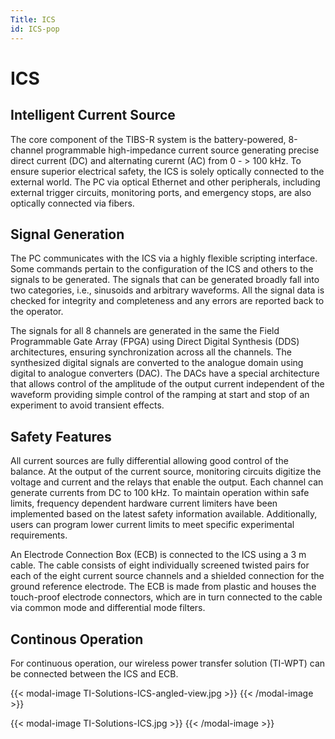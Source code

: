 ```yaml
---
Title: ICS
id: ICS-pop
---
```

# ICS

## Intelligent Current Source

The core component of the TIBS-R system is the battery-powered, 8-channel programmable high-impedance current source generating precise direct current (DC) and alternating curernt (AC) from 0 - > 100 kHz. To ensure superior electrical safety, the ICS is solely optically connected to the external world. The PC via optical Ethernet and other peripherals, including external trigger circuits, monitoring ports, and emergency stops, are also optically connected via fibers. 

## Signal Generation

The PC communicates with the ICS via a highly flexible scripting interface. Some commands pertain to the configuration of the ICS and others to the signals to be generated. The signals that can be generated broadly fall into two categories, i.e., sinusoids and arbitrary waveforms. All the signal data is checked for integrity and completeness and any errors are reported back to the operator.

The signals for all 8 channels are generated in the same the Field Programmable Gate Array (FPGA) using Direct Digital Synthesis (DDS) architectures, ensuring synchronization across all the channels. The synthesized digital signals are converted to the analogue domain using digital to analogue converters (DAC). The DACs have a special architecture that allows control of the amplitude of the output current independent of the waveform providing simple control of the ramping at start and stop of an experiment to avoid transient effects.

## Safety Features

All current sources are fully differential allowing good control of the balance. At the output of the current source, monitoring circuits digitize the voltage and current and the relays that enable the output. Each channel can generate currents from DC to 100 kHz. To maintain operation within safe limits, frequency dependent hardware current limiters have been implemented based on the latest safety information available. Additionally, users can program lower current limits to meet specific experimental requirements.

An Electrode Connection Box (ECB) is connected to the ICS using a 3 m cable. The cable consists of eight individually screened twisted pairs for each of the eight current source channels and a shielded connection for the ground reference electrode. The ECB is made from plastic and houses the touch-proof electrode connectors, which are in turn connected to the cable via common mode and differential mode filters.

## Continous Operation

For continuous operation, our wireless power transfer solution (TI-WPT) can be connected between the ICS and ECB.

{{< modal-image TI-Solutions-ICS-angled-view.jpg >}}
{{< /modal-image >}}

{{< modal-image TI-Solutions-ICS.jpg >}}
{{< /modal-image >}}
